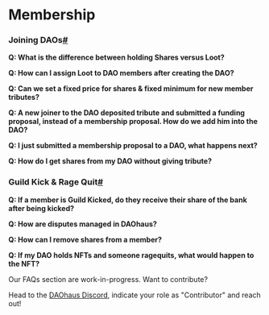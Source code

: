 # Membership

### Joining DAOs[#](https://daohaus.club/docs/users/members-faq#joining-daos)

**Q: What is the difference between holding Shares versus Loot?**

**Q: How can I assign Loot to DAO members after creating the DAO?**

**Q: Can we set a fixed price for shares & fixed minimum for new member tributes?**

**Q: A new joiner to the DAO deposited tribute and submitted a funding proposal, instead of a membership proposal. How do we add him into the DAO?**

**Q: I just submitted a membership proposal to a DAO, what happens next?**

**Q: How do I get shares from my DAO without giving tribute?**

### Guild Kick & Rage Quit[#](https://daohaus.club/docs/users/members-faq#guild-kick--rage-quit) <a href="guild-kick--rage-quit" id="guild-kick--rage-quit"></a>

**Q: If a member is Guild Kicked, do they receive their share of the bank after being kicked?**

**Q: How are disputes managed in DAOhaus?**

**Q: How can I remove shares from a member?**

**Q: If my DAO holds NFTs and someone ragequits, what would happen to the NFT?**

Our FAQs section are work-in-progress. Want to contribute?

Head to the [DAOhaus Discord](https://discord.gg/bUd7HqMx), indicate your role as "Contributor" and reach out!
